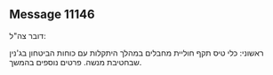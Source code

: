 ## Message 11146

דובר צה"ל:

ראשוני: כלי טיס תקף חוליית מחבלים במהלך היתקלות עם כוחות הביטחון בג'נין שבחטיבת מנשה. פרטים נוספים בהמשך.

